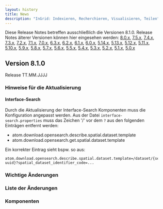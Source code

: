 ```yaml
---
layout: history
title: News
description: "InGrid: Indexieren, Recherchieren, Visualisieren, Teilen"
---
```


Diese Release Notes betreffen ausschließlich die Versionen 8.1.0. Release Notes älterer Versionen können hier eingesehen werden:
[8.0.x](/8.0.0/about/history.html), [7.5.x](/7.5.0/about/history.html), [7.4.x](/7.4.0/about/history.html), [7.3.x](/7.3.0/about/history.html), [7.2.x](/7.2.0/about/history.html), [7.1.x](/7.1.0/about/history.html), [7.0.x](/7.0.0/about/history.html), [6.3.x](/6.3.0/about/history.html), [6.2.x](/6.2.0/about/history.html), [6.1.x](/6.1.0/about/history.html), [6.0.x](/6.0.0/about/history.html), [5.14.x](/5.14.0/about/history.html), [5.13.x](/5.13.0/about/history.html), [5.12.x](/5.12.0/about/history.html), [5.11.x](/5.11.0/about/history.html), [5.10.x](/5.10.0/about/history.html), [5.9.x](/5.9.0/about/history.html), [5.8.x](/5.8.0/about/history.html), [5.7.x](/5.7.0/about/history.html), [5.6.x](/5.6.0/about/history.html), [5.5.x](/5.5.0/about/history.html), [5.4.x](/5.4.0/about/history.html), [5.3.x](/5.3.0/about/history.html), [5.2.x](/5.2.0/about/history.html), [5.1.x](/5.1.0/about/history.html), [5.0.x](/5.0.0/about/history.html)


## Version 8.1.0

Release TT.MM.JJJJ

### Hinweise für die Aktualisierung

#### Interface-Search

Durch die Aktualisierung der Interface-Search Komponenten muss die Konfiguration angepasst werden.
Aus der Datei `interface-search.properties`  muss das Zeichen '/' vor dem `?` aus den folgenden Einträgen entfernt werden:

* atom.download.opensearch.describe.spatial.dataset.template
* atom.download.opensearch.get.spatial.dataset.template

Ein korrekter Eintrag sieht bspw. so aus:

```
atom.download.opensearch.describe.spatial.dataset.template=/dataset/{servicefeed-uuid}?spatial_dataset_identifier_code=...
```

### Wichtige Änderungen

### Liste der Änderungen

### Komponenten
